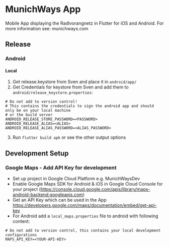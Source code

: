 # MunichWays App

Mobile App displaying the Radlvorangnetz in Flutter for iOS and Android. For more information see: munichways.com

## Release

### Android

#### Local

1. Get release.keystore from Sven and place it in `android/app/`
2. Get Credentials for keystore from Sven and add them to `android/release_keystore.properties`:
```
# Do not add to version control!
# This contains the credentials to sign the android app and should only be on your local machine
# or the build server
ANDROID_RELEASE_STORE_PASSWORD=<PASSWORD>
ANDROID_RELEASE_ALIAS=<ALIAS>
ANDROID_RELEASE_ALIAS_PASSWORD=<ALIAS_PASSWORD>
```
3. Run `flutter build apk` or see the other output options

## Development Setup

### Google Maps - Add API Key for development

* Set up project in Google Cloud Platform e.g. MunichWaysDev
* Enable Google Maps SDK for Android & iOS in Google Cloud Console for your project (https://console.cloud.google.com/apis/library/maps-android-backend.googleapis.com)
* Get an API Key which can be used in the App https://developers.google.com/maps/documentation/embed/get-api-key
* For Android add a `local_maps.properties` file to android with following content:
```
# Do not add to version control, this contains your local development configurations
MAPS_API_KEY=<YOUR-API-KEY>
```